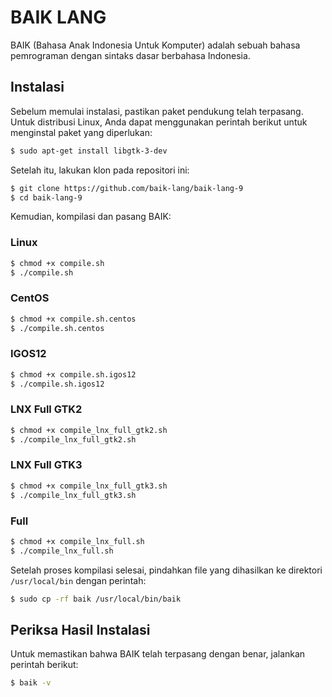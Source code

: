 # BAIK LANG

BAIK (Bahasa Anak Indonesia Untuk Komputer) adalah sebuah bahasa pemrograman dengan sintaks dasar berbahasa Indonesia.

## Instalasi

Sebelum memulai instalasi, pastikan paket pendukung telah terpasang. Untuk distribusi Linux, Anda dapat menggunakan perintah berikut untuk menginstal paket yang diperlukan:

```bash
$ sudo apt-get install libgtk-3-dev
```

Setelah itu, lakukan klon pada repositori ini:

```bash
$ git clone https://github.com/baik-lang/baik-lang-9
$ cd baik-lang-9
```

Kemudian, kompilasi dan pasang BAIK:

### Linux
```bash
$ chmod +x compile.sh
$ ./compile.sh
```

### CentOS
```bash
$ chmod +x compile.sh.centos
$ ./compile.sh.centos
```

### IGOS12
```bash
$ chmod +x compile.sh.igos12
$ ./compile.sh.igos12
```

### LNX Full GTK2
```bash
$ chmod +x compile_lnx_full_gtk2.sh
$ ./compile_lnx_full_gtk2.sh
```

### LNX Full GTK3
```bash
$ chmod +x compile_lnx_full_gtk3.sh
$ ./compile_lnx_full_gtk3.sh
```

### Full
```bash
$ chmod +x compile_lnx_full.sh
$ ./compile_lnx_full.sh
```

Setelah proses kompilasi selesai, pindahkan file yang dihasilkan ke direktori `/usr/local/bin` dengan perintah:

```bash
$ sudo cp -rf baik /usr/local/bin/baik
```

## Periksa Hasil Instalasi

Untuk memastikan bahwa BAIK telah terpasang dengan benar, jalankan perintah berikut:

```bash
$ baik -v
```
